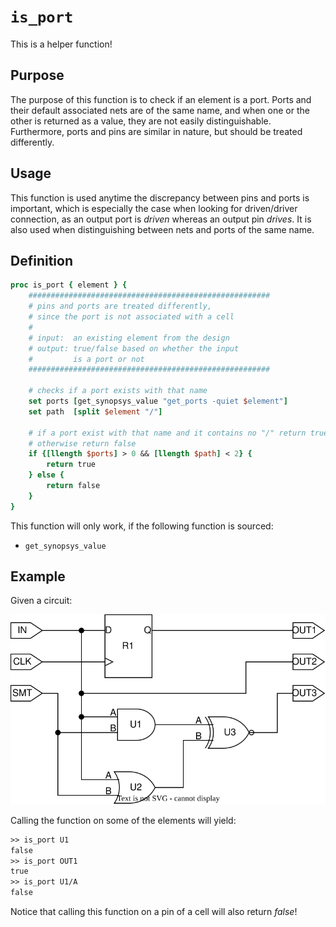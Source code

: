 # ```is_port```

This is a helper function!

## Purpose

The purpose of this function is to check if an element is a port. Ports and their default associated nets are of the same name, and when one or the other is returned as a value, they are not easily distinguishable. Furthermore, ports and pins are similar in nature, but should be treated differently.

## Usage

This function is used anytime the discrepancy between pins and ports is important, which is especially the case when looking for driven/driver connection, as an output port is *driven* whereas an output pin *drives*. It is also used when distinguishing between nets and ports of the same name.

## Definition

```tcl
proc is_port { element } {
    ######################################################
    # pins and ports are treated differently, 
    # since the port is not associated with a cell
    #
    # input:  an existing element from the design
    # output: true/false based on whether the input
    #         is a port or not
    ######################################################
    
    # checks if a port exists with that name 
    set ports [get_synopsys_value "get_ports -quiet $element"]
    set path  [split $element "/"]

    # if a port exist with that name and it contains no "/" return true, 
    # otherwise return false
    if {[llength $ports] > 0 && [llength $path] < 2} {
        return true
    } else {
        return false
    }
}
```

This function will only work, if the following function is sourced:

* ```get_synopsys_value```

## Example

Given a circuit:

<picture>
  <source media="(prefers-color-scheme: dark)" srcset="../figures/dark-mode/helper_functions/is_cell.drawio.svg">
  <img alt="Example circuit." src="../figures/light-mode/helper_functions/is_cell.drawio.svg">
</picture>

Calling the function on some of the elements will yield:

```tcl
>> is_port U1
false
>> is_port OUT1
true
>> is_port U1/A
false
```

Notice that calling this function on a pin of a cell will also return *false*!
